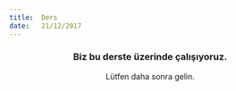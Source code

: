 ```yaml
---
title:  Ders
date:   21/12/2017
---
```


### <center>Biz bu derste üzerinde çalışıyoruz.</center>
<center>Lütfen daha sonra gelin.</center>